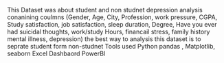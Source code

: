 This Dataset was about student and non studnet depression analysis 
conanining coulmns (Gender, Age, City, Profession, work pressure, CGPA, Study satisfaction, job satisfaction, sleep duration, Degree, Have you ever had suicidal thoughts, work/study Hours, financail stress, 
family history mental illness, depression)
the best way to analysis this dataset is to seprate student form non-studnet
Tools used
Python pandas , Matplotlib, seaborn 
Excel Dashbaord
PowerBI
